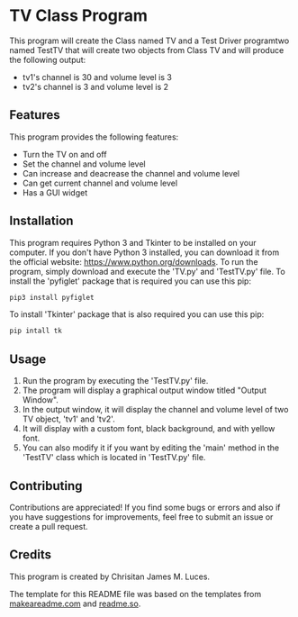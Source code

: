 # TV Class Program
This program will create the Class named TV and a Test Driver programtwo named TestTV that will create two objects from Class TV and will produce the following output:
- tv1's channel is 30 and volume level is 3
- tv2's channel is 3 and volume level is 2

## Features
This program provides the following features:
- Turn the TV on and off
- Set the channel and volume level
- Can increase and deacrease the channel and volume level
- Can get current channel and volume level
- Has a GUI widget

## Installation
This program requires Python 3 and Tkinter to be installed on your computer. If you don't have Python 3 installed, you can download it from the official website: https://www.python.org/downloads. To run the program, simply download and execute the 'TV.py' and 'TestTV.py' file. To install the 'pyfiglet' package that is required you can use this pip:

```bash
pip3 install pyfiglet
```
To install 'Tkinter' package that is also required you can use this pip:

```bash
pip intall tk
```

## Usage
1. Run the program by executing the 'TestTV.py' file.
2. The program will display a graphical output window titled "Output Window".
3. In the output window, it will display the channel and volume level of two TV object, 'tv1' and 'tv2'.
4. It will display with a custom font, black background, and with yellow font.
5. You can also modify it if you want by editing the 'main' method in the 'TestTV' class which is located in 'TestTV.py' file.

## Contributing 
Contributions are appreciated! If you find some bugs or errors and also if you have suggestions for improvements, feel free to submit an issue or create a pull request.

## Credits
This program is created by Chrisitan James M. Luces.

The template for this README file was based on the templates from [makeareadme.com](https://www.makeareadme.com/) and [readme.so](https://readme.so/editor).